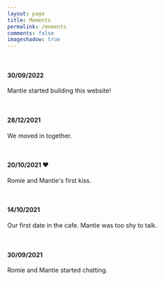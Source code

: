 ```yaml
---
layout: page
title: Moments
permalink: /moments
comments: false
imageshadow: true
---
```




<br/>





#### 30/09/2022

Mantie started building this website!

<br/>



#### 28/12/2021

We moved in together. 

<br/>



#### 20/10/2021 ❤️

Romie and Mantie's first kiss. 

<br/>



#### 14/10/2021

Our first date in the cafe. Mantie was too shy to talk. 

<br/>



#### 30/09/2021

Romie and Mantie started chatting. 

<br/>
